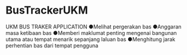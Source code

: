 # BusTrackerUKM

UKM BUS TRAKER APPLICATION
●Melihat pergerakan bas
●Anggaran masa ketibaan bas
●Memberi maklumat penting mengenai bangunan utama atau tempat menarik sepanjang laluan bas
●Menghitung jarak perhentian bas dari tempat pengguna
